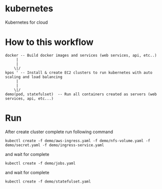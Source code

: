 # kubernetes
Kubernetes for cloud


# How to this workflow

```
docker -- Build docker images and services (web services, api, etc..)
     |
     |
    \|/
kpos ' -- Install & create EC2 clusters to run kubernetes with auto scaling and load balancing
     |
     |
    \|/
demo(pod, statefulset)  -- Run all containers created as servers (web services, api, etc...)
```

# Run

After create cluster complete run following command

```
kubectl create -f demo/aws-ingress.yaml -f demo/nfs-volume.yaml -f demo/secret.yaml -f demo/ingress-service.yaml
```

and wait for complete

```
kubectl create -f demo/jobs.yaml
```

and wait for complete

```
kubectl create -f demo/statefulset.yaml
```
